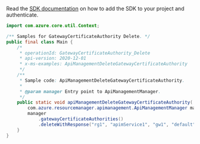 Read the [SDK documentation](https://github.com/Azure/azure-sdk-for-java/blob/azure-resourcemanager-apimanagement_1.0.0-beta.2/sdk/apimanagement/azure-resourcemanager-apimanagement/README.md) on how to add the SDK to your project and authenticate.

```java
import com.azure.core.util.Context;

/** Samples for GatewayCertificateAuthority Delete. */
public final class Main {
    /*
     * operationId: GatewayCertificateAuthority_Delete
     * api-version: 2020-12-01
     * x-ms-examples: ApiManagementDeleteGatewayCertificateAuthority
     */
    /**
     * Sample code: ApiManagementDeleteGatewayCertificateAuthority.
     *
     * @param manager Entry point to ApiManagementManager.
     */
    public static void apiManagementDeleteGatewayCertificateAuthority(
        com.azure.resourcemanager.apimanagement.ApiManagementManager manager) {
        manager
            .gatewayCertificateAuthorities()
            .deleteWithResponse("rg1", "apimService1", "gw1", "default", "*", Context.NONE);
    }
}
```
